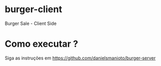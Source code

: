 # burger-client
Burger Sale - Client Side

# Como executar ?
Siga as instruções em https://github.com/danielsmanioto/burger-server
